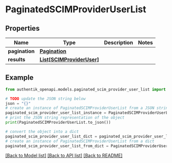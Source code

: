 # PaginatedSCIMProviderUserList


## Properties

Name | Type | Description | Notes
------------ | ------------- | ------------- | -------------
**pagination** | [**Pagination**](Pagination.md) |  | 
**results** | [**List[SCIMProviderUser]**](SCIMProviderUser.md) |  | 

## Example

```python
from authentik_openapi.models.paginated_scim_provider_user_list import PaginatedSCIMProviderUserList

# TODO update the JSON string below
json = "{}"
# create an instance of PaginatedSCIMProviderUserList from a JSON string
paginated_scim_provider_user_list_instance = PaginatedSCIMProviderUserList.from_json(json)
# print the JSON string representation of the object
print(PaginatedSCIMProviderUserList.to_json())

# convert the object into a dict
paginated_scim_provider_user_list_dict = paginated_scim_provider_user_list_instance.to_dict()
# create an instance of PaginatedSCIMProviderUserList from a dict
paginated_scim_provider_user_list_from_dict = PaginatedSCIMProviderUserList.from_dict(paginated_scim_provider_user_list_dict)
```
[[Back to Model list]](../README.md#documentation-for-models) [[Back to API list]](../README.md#documentation-for-api-endpoints) [[Back to README]](../README.md)


